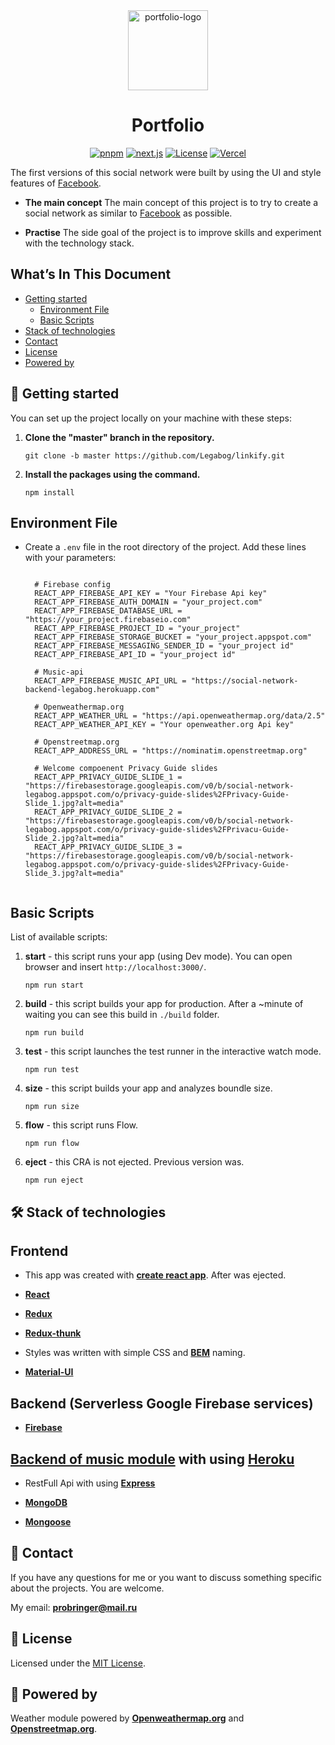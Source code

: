 <div align="center">
  <a href="https://lega-portfolio.vercel.app/">
    <picture>
      <img alt="portfolio-logo" src="https://github.com/user-attachments/assets/d5f270d7-1193-4875-bbcb-73284c8eedf8" height="128">
    </picture>
  </a>
  <h1>Portfolio</h1>

<a href="https://github.com/Legabog/portfolio/blob/main/pnpm-lock.yaml"><img alt="pnpm" src="https://img.shields.io/badge/pnpm-%234a4a4a.svg?style=for-the-badge&logo=pnpm&logoColor=f69220"></a>
<a href="https://github.com/vercel/next.js"><img alt="next.js" src="https://img.shields.io/badge/Next-black?style=for-the-badge&logo=next.js&logoColor=white"></a>
<a href="https://github.com/Legabog/portfolio/blob/main/LICENSE"><img alt="License" src="https://img.shields.io/npm/l/next.svg?style=for-the-badge&labelColor=000000"></a>
<a href="https://vercel.com/olegs-projects-1ad7c413"><img alt="Vercel" src="https://img.shields.io/badge/Vercel-000000.svg?style=for-the-badge&logo=Vercel&labelColor=000"></a>

</div>

The first versions of this social network were built by using the UI and style features of [Facebook](https://www.facebook.com/).

* **The main concept** The main concept of this project is to try to create a social network as similar to [Facebook](https://www.facebook.com/) as possible.

* **Practise** The side goal of the project is to improve skills and experiment with the technology stack.

## What’s In This Document

- [Getting started](#-getting-started)
  - [Environment File](#environment-file)
  - [Basic Scripts](#basic-scripts)
- [Stack of technologies](#%EF%B8%8F-stack-of-technologies)
- [Contact](#-contact)
- [License](#memo-license)
- [Powered by](#-powered-by)

## 🚀 Getting started

You can set up the project locally on your machine with these steps:

1. **Clone the "master" branch in the repository.**

   ```shell
   git clone -b master https://github.com/Legabog/linkify.git

   ```
2. **Install the packages using the command.**
   ```shell
   npm install
   ```

## **Environment File**

- Create a `.env` file in the root directory of the project. Add these lines with your parameters:

  ```shell

    # Firebase config
    REACT_APP_FIREBASE_API_KEY = "Your Firebase Api key"
    REACT_APP_FIREBASE_AUTH_DOMAIN = "your_project.com"
    REACT_APP_FIREBASE_DATABASE_URL = "https://your_project.firebaseio.com"
    REACT_APP_FIREBASE_PROJECT_ID = "your_project"
    REACT_APP_FIREBASE_STORAGE_BUCKET = "your_project.appspot.com"
    REACT_APP_FIREBASE_MESSAGING_SENDER_ID = "your_project id"
    REACT_APP_FIREBASE_API_ID = "your_project id"

    # Music-api
    REACT_APP_FIREBASE_MUSIC_API_URL = "https://social-network-backend-legabog.herokuapp.com"

    # Openweathermap.org
    REACT_APP_WEATHER_URL = "https://api.openweathermap.org/data/2.5"
    REACT_APP_WEATHER_API_KEY = "Your openweather.org Api key"

    # Openstreetmap.org
    REACT_APP_ADDRESS_URL = "https://nominatim.openstreetmap.org"

    # Welcome compoenent Privacy Guide slides
    REACT_APP_PRIVACY_GUIDE_SLIDE_1 = "https://firebasestorage.googleapis.com/v0/b/social-network-legabog.appspot.com/o/privacy-guide-slides%2FPrivacy-Guide-Slide_1.jpg?alt=media"
    REACT_APP_PRIVACY_GUIDE_SLIDE_2 = "https://firebasestorage.googleapis.com/v0/b/social-network-legabog.appspot.com/o/privacy-guide-slides%2FPrivacu-Guide-Slide_2.jpg?alt=media"
    REACT_APP_PRIVACY_GUIDE_SLIDE_3 = "https://firebasestorage.googleapis.com/v0/b/social-network-legabog.appspot.com/o/privacy-guide-slides%2FPrivacy-Guide-Slide_3.jpg?alt=media"   
    
    ```
## **Basic Scripts**

List of available scripts:

1. **start** - this script runs your app (using Dev mode). You can open browser and insert `http://localhost:3000/`.

   ```shell
   npm run start

   ```
2. **build** - this script builds your app for production. After a ~minute of waiting you can see this build in `./build` folder.

   ```shell
   npm run build
   ```
3. **test** - this script launches the test runner in the interactive watch mode.

   ```shell
   npm run test

   ```
4. **size** - this script builds your app and analyzes boundle size.

   ```shell
   npm run size
   ```   
5. **flow** - this script runs Flow.

   ```shell
   npm run flow
   ```   
6. **eject** - this CRA is not ejected. Previous version was.

   ```shell
   npm run eject
   ```
## 🛠️ Stack of technologies

## Frontend

* This app was created with **[create react app](https://create-react-app.dev/)**. After was ejected.

* **[React](https://reactjs.org/)**

* **[Redux](https://redux.js.org/)**

* **[Redux-thunk](https://github.com/reduxjs/redux-thunk)**

* Styles was written with simple CSS and **[BEM](https://ru.bem.info/)** naming.

* **[Material-UI](https://material-ui.com/)**

## Backend (Serverless Google Firebase services)

* **[Firebase](https://firebase.google.com/)**

## [Backend of music module](https://social-network-backend-legabog.herokuapp.com/) with using **[Heroku](https://www.heroku.com/)**

* RestFull Api with using **[Express](https://expressjs.com/)**

* **[MongoDB](https://www.mongodb.com/)**

* **[Mongoose](https://mongoosejs.com/)**

## 📧 Contact

If you have any questions for me or you want to discuss something specific about the projects. You are welcome.

My email: **[probringer@mail.ru](mailto:probringer@mail.ru)**

## :memo: License

Licensed under the [MIT License](./LICENSE).

## 💜 Powered by

Weather module powered by **[Openweathermap.org](https://openweathermap.org/)** and **[Openstreetmap.org](https://www.openstreetmap.org/)**.
